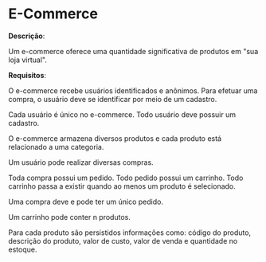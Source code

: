# E-Commerce

__Descrição__:

Um e-commerce oferece uma quantidade significativa de produtos em "sua loja virtual".


__Requisitos__:

O e-commerce recebe usuários identificados e anônimos. Para efetuar uma compra, o usuário deve se identificar por meio de um cadastro.

Cada usuário é único no e-commerce. Todo usuário deve possuir um cadastro.

O e-commerce armazena diversos produtos e cada produto está relacionado a uma categoria. 

Um usuário pode realizar diversas compras.

Toda compra possui um pedido. Todo pedido possui um carrinho. Todo carrinho passa a existir quando ao menos um produto é selecionado.

Uma compra deve e pode ter um único pedido.

Um carrinho pode conter n produtos.

Para cada produto são persistidos informações como: código do produto, descrição do produto, valor de custo, valor de venda e quantidade no estoque.
